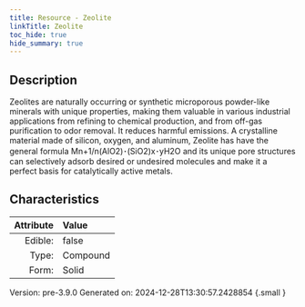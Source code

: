 ```yaml
---
title: Resource - Zeolite
linkTitle: Zeolite
toc_hide: true
hide_summary: true
---
```


## Description
 Zeolites are naturally occurring &#10;&#9;&#9;or synthetic microporous powder-like minerals with unique properties, making them valuable &#10;&#9;&#9;in various industrial applications from refining to chemical production, &#10;&#9;&#9;and from off-gas purification to odor removal. It reduces harmful emissions.&#10;&#9;&#9;&#10;&#9;&#9;A crystalline material made of silicon, oxygen, and aluminum, Zeolite has have &#10;&#9;&#9;the general formula Mn+1/n(AlO2)･(SiO2)x･yH2O and &#10;&#9;&#9;its unique pore structures can selectively adsorb desired or &#10;&#9;&#9;undesired molecules and make it a perfect basis for catalytically active metals.&#10;&#9;

## Characteristics

| Attribute      | Value |
|--------:|:------|
|Edible:|false|
|Type:|Compound|
|Form:|Solid|
 



    

Version: pre-3.9.0 Generated on: 2024-12-28T13:30:57.2428854
{.small }
